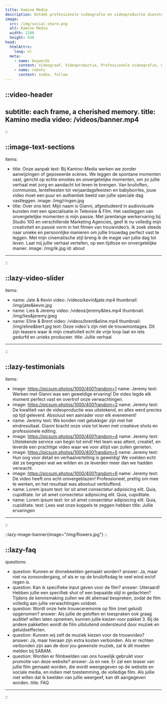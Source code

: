 ```yaml
---
title: Kamino Media
description: Ontdek professionele videografie en videoproductie diensten voor bruiloften, evenementen en bedrijven. Laat jouw verhaal op unieke wijze vastleggen door een ervaren videograaf in limburg.
image:
  src: /img/social-share.png
  alt: Kamino Media
  width: 1200
  height: 630
head:
  htmlAttrs:
    lang: nl
  meta:
    - name: keywords
      content: Videograaf, Videoproductie, Professionele videografie, Creatieve videografie, Videografie diensten, Video editing, Video maker, Videograaf limburg, Films en video’s, Cinematografie
    - name: robots
      content: index, follow
---
```


::video-header
---
subtitle: each frame, a cherished memory.
title: Kamino media
video: /videos/banner.mp4
---
::

::image-text-sections
---
items:
  - title: Onze aanpak
    text: Bij Kamino-Media werken we zonder aanwijzingen of geposeerde scènes. We leggen de spontane momenten vast, gericht op echte emoties en onvergetelijke momenten, om zo jullie verhaal met zorg en aandacht tot leven te brengen. Van bruiloften, communies, lentefeesten tot verjaardagsfeesten en babyborrles, jouw video moet een puur en authentiek beeld van jullie speciale dag vastleggen.
    image: /img/ringen.jpg
  - title: Over ons
    text: Mijn naam is Gianni, afgestudeerd in audiovisuele kunsten met een specialisatie in Televisie & Film. Het vastleggen van onvergetelijke momenten is mijn passie. Met jarenlange werkervaring bij Studio 100 en verschillende Marketing Agencies, geef ik nu volledig mijn creativiteit en passie vorm in het filmen van trouwvideo’s. Ik zoek steeds naar unieke en persoonlijke manieren om jullie trouwdag perfect vast te leggen. Met mijn cinematische stijl breng ik de magie van jullie dag tot leven. Laat mij jullie verhaal vertellen, op een tijdloze en onvergetelijke manier.
    image: /img/ik.jpg
    id: about
---
::

::lazy-video-slider
---
items:
  - name: Jate & Kevin
    video: /videos/kevin&jate.mp4
    thumbnail: /img/jate&kevin.jpg
  - name: Lies & Jeremy
    video: /videos/jeremy&lies.mp4
    thumbnail: /img/lies&jeremy.jpeg
  - name: Eline & Brent
    video: /videos/brent&eline.mp4
    thumbnail: /img/eline&bert.jpg
text: Deze video's zijn niet de trouwmontages. Dit zijn teasers waar ik mijn creativiteit echt de vrije loop laat en iets gedurfd en unieks produceer.
title: Jullie verhaal
---
::

::lazy-testimonials
---
items:
  - image: https://picsum.photos/1000/400?random=1
    name: Jeremy
    text: Werken met Gianni was een geweldige ervaring! De video legde elk moment perfect vast en overtrof onze verwachtingen.
  - image: https://picsum.photos/1000/400?random=2
    name: Jeremy
    text: De kwaliteit van de videoproductie was uitstekend, en alles werd precies op tijd geleverd. Absoluut een aanrader voor elk evenement!
  - name: Jeremy
    text: We konden niet gelukkiger zijn met het eindresultaat. Gianni bracht onze visie tot leven met creatieve shots en professionele editing.
  - image: https://picsum.photos/1000/400?random=4
    name: Jeremy
    text: Uitstekende service van begin tot eind! Het team was attent, creatief, en leverde een prachtige video waar we voor altijd van zullen genieten.
  - image: https://picsum.photos/1000/400?random=5
    name: Jeremy
    text: Hun oog voor detail en verhaalvertelling is geweldig! We voelden echt dat ze begrepen wat we wilden en ze leverden meer dan we hadden verwacht.
  - image: https://picsum.photos/1000/400?random=6
    name: Jeremy
    text: De video heeft ons echt omvergeblazen! Professioneel, prettig om mee te werken, en het resultaat was absoluut verbluffend.
  - name: Lorem ipsum
    text: lor sit amet consectetur adipisicing elit. Quia, cupiditate. lor sit amet consectetur adipisicing elit. Quia, cupiditate.
  - name: Lorem ipsum
    text: lor sit amet consectetur adipisicing elit. Quia, cupiditate.
text: Lees wat onze koppels te zeggen hebben
title: Jullie ervaringen
---
::

::lazy-image-banner{image="/img/flowers.jpg"}
::

::lazy-faq
---
questions:
  - question: Kunnen er dronebeelden gemaakt worden?
    answer: Ja, maar niet na zonsondergang, of als er op de bruiloftsdag te veel wind en/of regen is.
  - question: Kan ik specifieke input geven voor de film?
    answer: Uiteraard! Hebben jullie een specifiek shot of een bepaalde stijl in gedachten? Tijdens de kennismaking zullen we dit allemaal bespreken, zodat de film volledig aan jullie verwachtingen voldoet.
  - question: Wordt onze hele trouwceremonie op film (met geluid) opgenomen?
    answer: Als jullie de geloften en toespraken ook graag auditief willen laten opnemen, kunnen jullie kiezen voor pakket 3. Bij de andere pakketten wordt de film uitsluitend ondersteund door muziek en geluidseffecten.
  - question: Kunnen wij zelf de muziek kiezen voor de trouwvideo?
    answer: Ja, maar hieraan zijn extra kosten verbonden. Als er rechten verbonden zijn aan de door jou gewenste muziek, zal ik dit moeten melden bij SABAM.
  - question: Worden er filmbeelden van ons huwelijk gebruikt voor promotie van deze website?
    answer: Ja en nee. Er zal een teaser van jullie film gemaakt worden, die wordt weergegeven op de website en sociale media, en indien met toestemming, de volledige film. Als jullie niet willen dat ik beelden van jullie weergeef, kan dit aangegeven worden.
title: FAQ
---
::
